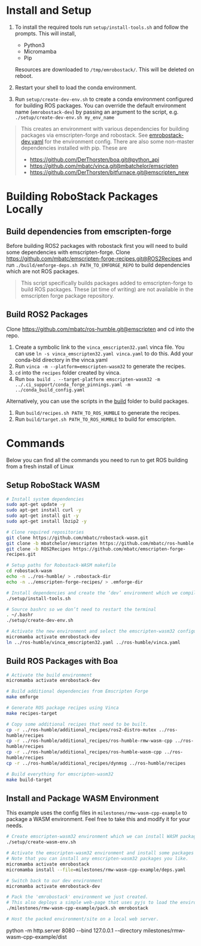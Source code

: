 # Install and Setup

1. To install the required tools run `setup/install-tools.sh` and follow the prompts. This will install,
    * Python3
    * Micromamba
    * Pip

   Resources are downloaded to `/tmp/emrobostack/`. This will be deleted on reboot.

2. Restart your shell to load the conda environment.
3. Run `setup/create-dev-env.sh` to create a conda environment configured for building ROS packages. You can override the default environment name (`emrobostack-dev`) by passing an argument to the script, e.g. `./setup/create-dev-env.sh my_env_name`

> This creates an environment with various dependencies for building packages via emscripten-forge and robostack. See [emrobostack-dev.yaml](../envs/emrobostack-dev.yaml) for the environment config. There are also some non-master dependencies installed with pip. These are
> * https://github.com/DerThorsten/boa.git@python_api
> * https://github.com/mbatc/vinca.git@mbatchelor/emscripten
> * https://github.com/DerThorsten/bitfurnace.git@emscripten_new

# Building RoboStack Packages Locally

## Build dependencies from emscripten-forge

Before building ROS2 packages with robostack first you will need to build some dependencies with emscripten-forge. Clone https://github.com/mbatc/emscripten-forge-recipes.git@ROS2Recipes and run `./build/emforge-deps.sh PATH_TO_EMFORGE_REPO` to build dependencies which are not ROS packages.

> This script specifically builds packages added to emscripten-forge to build ROS packages. These (at time of writing) are not available in the emscripten forge package repository.

## Build ROS2 Packages

Clone https://github.com/mbatc/ros-humble.git@emscripten and cd into the repo.
  1. Create a symbolic link to the `vinca_emscripten32.yaml` vinca file. You can use `ln -s vinca_emscripten32.yaml vinca.yaml` to do this. Add your conda-bld directory in the vinca.yaml
  2. Run `vinca -m --platform=emscripten-wasm32` to generate the recipes.
  4. `cd` into the `recipes` folder created by vinca.
  5. Run `boa build . --target-platform emscripten-wasm32 -m ../.ci_support/conda_forge_pinnings.yaml -m ../conda_build_config.yaml`

Alternatively, you can use the scripts in the [build](../build/) folder to build packages.
  1. Run `build/recipes.sh PATH_TO_ROS_HUMBLE` to generate the recipes.
  2. Run `build/target.sh PATH_TO_ROS_HUMBLE` to build for emscripten.

# Commands

Below you can find all the commands you need to run to get ROS building from a fresh install of Linux

## Setup RoboStack WASM

```sh
# Install system dependencies
sudo apt-get update -y
sudo apt-get install curl -y
sudo apt-get install git -y
sudo apt-get install lbzip2 -y

# Clone required repositories
git clone https://github.com/mbatc/robostack-wasm.git
git clone -b mbatchelor/emscripten https://github.com/mbatc/ros-humble.git
git clone -b ROS2Recipes https://github.com/mbatc/emscripten-forge-
recipes.git

# Setup paths for Robostack-WASM makefile
cd robostack-wasm
echo -n ../ros-humble/ > .robostack-dir
echo -n ../emscripten-forge-recipes/ > .emforge-dir

# Install dependencies and create the ‘dev’ environment which we compile packages in
./setup/install-tools.sh

# Source bashrc so we don’t need to restart the terminal
. ~/.bashr
./setup/create-dev-env.sh

# Activate the new environment and select the emscripten-wasm32 configuration for vinca
micromamba activate emrobostack-dev
ln ../ros-humble/vinca_emscripten32.yaml ../ros-humble/vinca.yaml
```

## Build ROS Packages with Boa
```sh
# Activate the build environment
micromamba activate emrobostack-dev

# Build additional dependencies from Emscripten Forge
make emforge

# Generate ROS package recipes using Vinca
make recipes-target

# Copy some additional recipes that need to be built.
cp -r ../ros-humble/additional_recipes/ros2-distro-mutex ../ros-
humble/recipes
cp -r ../ros-humble/additional_recipes/ros-humble-rmw-wasm-cpp ../ros-
humble/recipes
cp -r ../ros-humble/additional_recipes/ros-humble-wasm-cpp ../ros-
humble/recipes
cp -r ../ros-humble/additional_recipes/dynmsg ../ros-humble/recipes

# Build everything for emscripten-wasm32
make build-target
```

## Install and Package WASM Environment

This example uses the config files in `milestones/rmw-wasm-cpp-example` to package a WASM environment. Feel free to take this and modify it for your needs.

```sh
# Create emscripten-wasm32 environment which we can install WASM packages to
./setup/create-wasm-env.sh

# Activate the emscripten-wasm32 environment and install some packages (from deps.yaml)
# Note that you can install any emscripten-wasm32 packages you like.
micromamba activate emrobostack
micromamba install --file=milestones/rmw-wasm-cpp-example/deps.yaml

# Switch back to our dev environment
micromamba activate emrobostack-dev

# Pack the 'emrobostack' environment we just created.
# This also deploys a simple web-page that uses pyjs to load the environment.
./milestones/rmw-wasm-cpp-example/pack.sh emrobostack

# Host the packed environment/site on a local web server.
```
python -m http.server 8080 --bind 127.0.0.1 --directory milestones/rmw-wasm-cpp-example/dist
```
